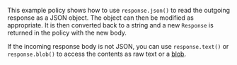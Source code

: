 This example policy shows how to use `response.json()` to read the outgoing
response as a JSON object. The object can then be modified as appropriate. It is
then converted back to a string and a new `Response` is returned in the policy
with the new body.

If the incoming response body is not JSON, you can use `response.text()` or
`response.blob()` to access the contents as raw text or a
[blob](https://developer.mozilla.org/en-US/docs/Web/API/Response/blob).
